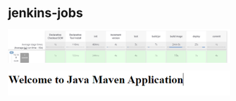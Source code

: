 # jenkins-jobs
![AWS CI/CD Process](AWS-CI-CD-Process.png)

![Welcome to Java Maven App](WelcomeToJavaMavenApp.png)
